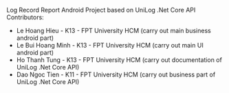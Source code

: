 Log Record Report Android Project based on UniLog .Net Core API
Contributors:
- Le Hoang Hieu - K13 - FPT University HCM (carry out main business android part)
- Le Bui Hoang Minh - K13 - FPT University HCM (carry out main UI android part)
- Ho Thanh Tung - K13 - FPT University HCM (carry out documentation of UniLog .Net Core API)
- Dao Ngoc Tien - K11 - FPT University HCM (carry out business part of UniLog .Net Core API)
